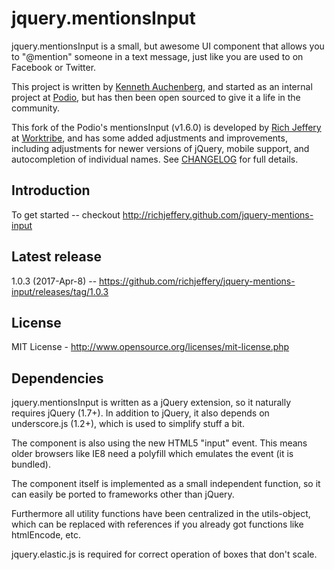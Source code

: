 jquery.mentionsInput
=================
jquery.mentionsInput is a small, but awesome UI component that allows you to "@mention" someone in a text message, just like you are used to on Facebook or Twitter.

This project is written by [Kenneth Auchenberg](http://kenneth.io), and started as an internal project at [Podio](http://podio.com), but has then been open sourced to give it a life in the community.

This fork of the Podio's mentionsInput (v1.6.0) is developed by [Rich Jeffery](http://github.com/richjeffery) at [Worktribe](http://worktribe.com), and has some added adjustments and improvements, including adjustments for newer versions of jQuery, mobile support, and autocompletion of individual names. See [CHANGELOG](https://github.com/podio/jquery-mentions-input/blob/master/CHANGELOG.md) for full details.

## Introduction
To get started -- checkout http://richjeffery.github.com/jquery-mentions-input

## Latest release

1.0.3 (2017-Apr-8) -- https://github.com/richjeffery/jquery-mentions-input/releases/tag/1.0.3

## License

MIT License - http://www.opensource.org/licenses/mit-license.php

## Dependencies

jquery.mentionsInput is written as a jQuery extension, so it naturally requires jQuery (1.7+). In addition to jQuery, it also depends on underscore.js (1.2+), which is used to simplify stuff a bit.

The component is also using the new HTML5 "input" event. This means older browsers like IE8 need a polyfill which emulates the event (it is bundled).

The component itself is implemented as a small independent function, so it can easily be ported to frameworks other than jQuery.

Furthermore all utility functions have been centralized in the utils-object, which can be replaced with references if you already got functions like htmlEncode, etc.

jquery.elastic.js is required for correct operation of boxes that don't scale.